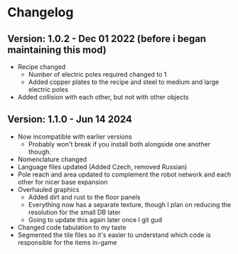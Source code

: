 
# Changelog

## Version: 1.0.2 - Dec 01 2022 (before i began maintaining this mod)
 - Recipe changed
   - Number of electric poles required changed to 1
   - Added copper plates to the recipe and steel to medium and large electric poles
 - Added collision with each other, but not with other objects
        
## Version: 1.1.0 - Jun 14 2024
 - Now incompatible with earlier versions
   - Probably won't break if you install both alongside one another though.
 - Nomenclature changed
 - Language files updated (Added Czech, removed Russian)
 - Pole reach and area updated to complement the robot network and each other for nicer base expansion
 - Overhauled graphics
   - Added dirt and rust to the floor panels
   - Everything now has a separate texture, though I plan on reducing the resolution for the small DB later
   - Going to update this again later once I git gud
 - Changed code tabulation to my taste
 - Segmented the tile files so it's easier to understand which code is responsible for the items in-game